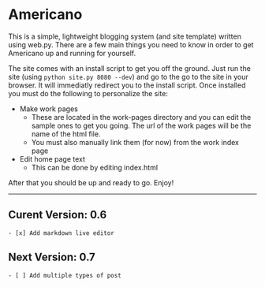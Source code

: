 Americano
===================
This is a simple, lightweight blogging system (and site template) written using web.py.  There are a few main things you need to know in order to get Americano up and running for yourself.

The site comes with an install script to get you off the ground.  Just run the site (using `python site.py 8080 --dev`) and go to the go to the site in your browser.  It will immediatly redirect you to the install script.  Once installed you must do the following to personalize the site:
- Make work pages
	- These are located in the work-pages directory and you can edit the sample ones to get you going.  The url of the work pages will be the name of the html file.
	- You must also manually link them (for now) from the work index page
- Edit home page text
	- This can be done by editing index.html

After that you should be up and ready to go.  Enjoy!

- - -

Curent Version: 0.6
----------------------
	- [x] Add markdown live editor

Next Version: 0.7
----------------------
	- [ ] Add multiple types of post
	
